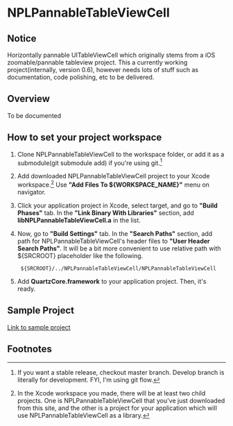 NPLPannableTableViewCell
========================

## Notice

Horizontally pannable UITableViewCell which originally stems from a iOS zoomable/pannable tableview project. This a currently working project(internally, version 0.6), however needs lots of stuff such as documentation, code polishing, etc to be delivered.

## Overview

To be documented

## How to set your project workspace

1. Clone NPLPannableTableViewCell to the workspace folder, or add it as a submodule(git submodule add) if you're using git.[^1]
2. Add downloaded NPLPannableTableViewCell project to your Xcode workspace.[^2] Use **"Add Files To ${WORKSPACE_NAME}"** menu on navigator.
3. Click your application project in Xcode, select target, and go to **"Build Phases"** tab. In the **"Link Binary With Libraries"** section, add **libNPLPannableTableViewCell.a** in the list.
4. Now, go to **"Build Settings"** tab. In the **"Search Paths"** section, add path for NPLPannableTableViewCell's header files to **"User Header Search Paths"**. It will be a bit more convenient to use relative path with ${SRCROOT} placeholder like the following.

        ${SRCROOT}/../NPLPannableTableViewCell/NPLPannableTableViewCell

5. Add **QuartzCore.framework** to your application project. Then, it's ready.

## Sample Project

[Link to sample project](https://github.com/nephilim/NPLPannableTableViewCell-Sample)

## Footnotes

[^1]: If you want a stable release, checkout master branch. Develop branch is literally for development. FYI, I'm using git flow.

[^2]: In the Xcode workspace you made, there will be at least two child projects. One is NPLPannableTableViewCell that you've just downloaded from this site, and the other is a project for your application which will use NPLPannableTableViewCell as a library.
